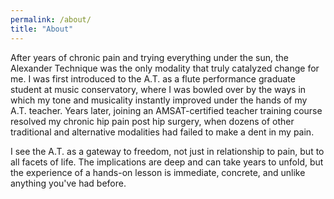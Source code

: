 ```yaml
---
permalink: /about/
title: "About"
---
```


After years of chronic pain and trying everything under the sun, the Alexander Technique was the only modality that truly catalyzed change for me. I was first introduced to the A.T. as a flute performance graduate student at music conservatory, where I was bowled over by the ways in which my tone and musicality instantly improved under the hands of my A.T. teacher. Years later, joining an AMSAT-certified teacher training course resolved my chronic hip pain post hip surgery, when dozens of other traditional and alternative modalities had failed to make a dent in my pain.

I see the A.T. as a gateway to freedom, not just in relationship to pain, but to all facets of life. The implications are deep and can take years to unfold, but the experience of a hands-on lesson is immediate, concrete, and unlike anything you've had before.
